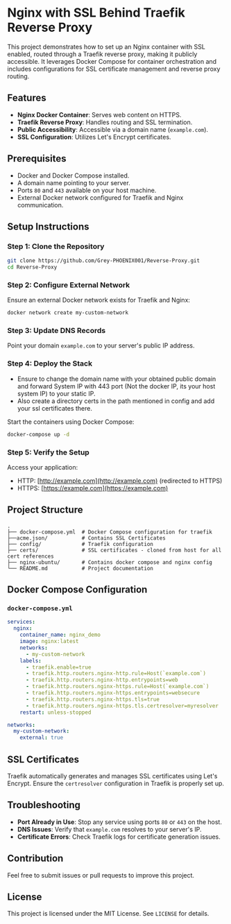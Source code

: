 # Nginx with SSL Behind Traefik Reverse Proxy

This project demonstrates how to set up an Nginx container with SSL enabled, routed through a Traefik reverse proxy, making it publicly accessible. It leverages Docker Compose for container orchestration and includes configurations for SSL certificate management and reverse proxy routing.

## Features

- **Nginx Docker Container**: Serves web content on HTTPS.
- **Traefik Reverse Proxy**: Handles routing and SSL termination.
- **Public Accessibility**: Accessible via a domain name (`example.com`).
- **SSL Configuration**: Utilizes Let's Encrypt certificates.

## Prerequisites

- Docker and Docker Compose installed.
- A domain name pointing to your server.
- Ports `80` and `443` available on your host machine.
- External Docker network configured for Traefik and Nginx communication.

## Setup Instructions

### Step 1: Clone the Repository

```bash
git clone https://github.com/Grey-PHOENIX001/Reverse-Proxy.git
cd Reverse-Proxy
```

### Step 2: Configure External Network

Ensure an external Docker network exists for Traefik and Nginx:

```bash
docker network create my-custom-network
```

### Step 3: Update DNS Records

Point your domain `example.com` to your server's public IP address.

### Step 4: Deploy the Stack

- Ensure to change the domain name with your obtained public domain and forward System IP with 443 port (Not the docker IP, its your host system IP) to your static IP.
- Also create a directory certs in the path mentioned in config and add your ssl certificates there.
   
Start the containers using Docker Compose:

```bash
docker-compose up -d
```

### Step 5: Verify the Setup

Access your application:

- HTTP: [http://example.com](http://example.com) (redirected to HTTPS)
- HTTPS: [https://example.com](https://example.com)

## Project Structure

```plaintext
.
├── docker-compose.yml  # Docker Compose configuration for traefik
├──acme.json/           # Contains SSL Certificates
├── config/             # Traefik configuration 
├── certs/              # SSL certificates - cloned from host for all cert references
├── nginx-ubuntu/       # Contains docker compose and nginx config
└── README.md           # Project documentation
```

## Docker Compose Configuration

### `docker-compose.yml`

```yaml
services:
  nginx:
    container_name: nginx_demo
    image: nginx:latest
    networks:
      - my-custom-network
    labels:
      - traefik.enable=true
      - traefik.http.routers.nginx-http.rule=Host(`example.com`)
      - traefik.http.routers.nginx-http.entrypoints=web
      - traefik.http.routers.nginx-https.rule=Host(`example.com`)
      - traefik.http.routers.nginx-https.entrypoints=websecure
      - traefik.http.routers.nginx-https.tls=true
      - traefik.http.routers.nginx-https.tls.certresolver=myresolver
    restart: unless-stopped

networks:
  my-custom-network:
    external: true
```

## SSL Certificates

Traefik automatically generates and manages SSL certificates using Let's Encrypt. Ensure the `certresolver` configuration in Traefik is properly set up.

## Troubleshooting

- **Port Already in Use**: Stop any service using ports `80` or `443` on the host.
- **DNS Issues**: Verify that `example.com` resolves to your server's IP.
- **Certificate Errors**: Check Traefik logs for certificate generation issues.

## Contribution

Feel free to submit issues or pull requests to improve this project.

## License

This project is licensed under the MIT License. See `LICENSE` for details.
